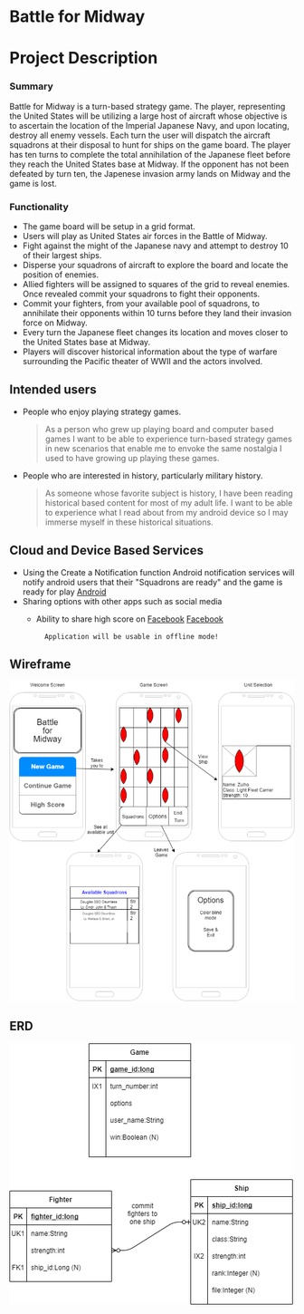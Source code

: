# Battle for Midway

# Project Description

### Summary

   Battle for Midway is a turn-based strategy game. The player, representing the United States will be utilizing a large host of aircraft whose objective is to ascertain the location of the Imperial Japanese Navy, and upon locating, destroy all enemy vessels. Each turn the user will dispatch the aircraft squadrons at their disposal to hunt for ships on the game board. The player has ten turns to complete the total annihilation of the Japanese fleet before they reach the United States base at Midway. If the opponent has not been defeated by turn ten, the Japenese invasion army lands on Midway and the game is lost.


### Functionality

* The game board will be setup in a grid format.
* Users will play as United States air forces in the Battle of Midway.
* Fight against the might of the Japanese navy and attempt to destroy 10 of their largest ships.
* Disperse your squadrons of aircraft to explore the board and locate the position of enemies.
* Allied fighters will be assigned to squares of the grid to reveal enemies. Once revealed commit your squadrons to fight their opponents.
* Commit your fighters, from your available pool of squadrons, to annihilate their opponents within 10 turns before they land their invasion force on Midway.
* Every turn the Japanese fleet changes its location and moves closer to the United States base at Midway.
* Players will discover historical information about the type of warfare surrounding the Pacific theater of WWII and the actors involved.

## Intended users

* People who enjoy playing strategy games.

	> As a person who grew up playing board and computer based games I want to be able to experience turn-based strategy games in new scenarios that enable me to envoke the same nostalgia I used to have growing up playing these games.

* People who are interested in history, particularly military history.

	> As someone whose favorite subject is history, I have been reading historical based content for most of my adult life. I want to be able to experience what I read about from my android device so I may immerse myself in these historical situations.

    
## Cloud and Device Based Services

* Using the Create a Notification function Android notification services will notify android users that their "Squadrons are ready" and the game is ready for play
[Android](https://developer.android.com/training/notify-user/build-notification#java)
* Sharing options with other apps such as social media
	* Ability to share high score on
	[Facebook](https://developers.facebook.com/products/sharing-facebook)
		[Facebook](https://developers.facebook.com/docs/games/)

			Application will be usable in offline mode!


## Wireframe

[![Midway](img/proposalPng.png)](pdf/proposalPng.pdf)

## ERD

[![ERD](img/erd.png)](pdf/erd.pdf)